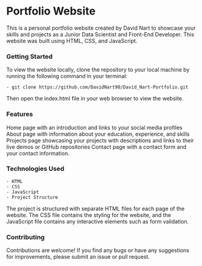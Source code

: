 # Portfolio Website 
This is a personal portfolio website created by David Nart to showcase your skills and projects as a Junior Data Scientist and Front-End Developer. This website was built using HTML, CSS, and JavaScript.

### Getting Started
To view the website locally, clone the repository to your local machine by running the following command in your terminal:

```
- git clone https://github.com/DavidNart90/David_Nart-Portfolio.git 
```

Then open the index.html file in your web browser to view the website.

### Features
Home page with an introduction and links to your social media profiles
About page with information about your education, experience, and skills
Projects page showcasing your projects with descriptions and links to their live demos or GitHub repositories
Contact page with a contact form and your contact information.

### Technologies Used
```
- HTML
- CSS
- JavaScript
- Project Structure
```

The project is structured with separate HTML files for each page of the website. The CSS file contains the styling for the website, and the JavaScript file contains any interactive elements such as form validation.

### Contributing
Contributions are welcome! If you find any bugs or have any suggestions for improvements, please submit an issue or pull request.


